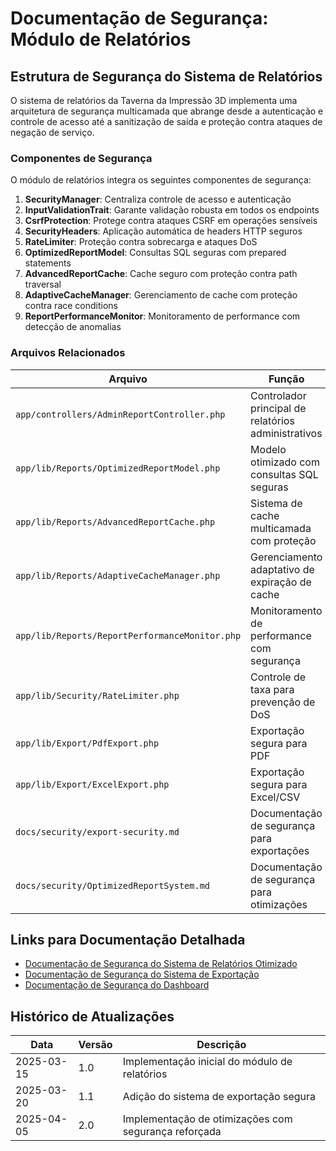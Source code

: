 # Documentação de Segurança: Módulo de Relatórios

## Estrutura de Segurança do Sistema de Relatórios

O sistema de relatórios da Taverna da Impressão 3D implementa uma arquitetura de segurança multicamada que abrange desde a autenticação e controle de acesso até a sanitização de saída e proteção contra ataques de negação de serviço.

### Componentes de Segurança

O módulo de relatórios integra os seguintes componentes de segurança:

1. **SecurityManager**: Centraliza controle de acesso e autenticação
2. **InputValidationTrait**: Garante validação robusta em todos os endpoints
3. **CsrfProtection**: Protege contra ataques CSRF em operações sensíveis
4. **SecurityHeaders**: Aplicação automática de headers HTTP seguros
5. **RateLimiter**: Proteção contra sobrecarga e ataques DoS
6. **OptimizedReportModel**: Consultas SQL seguras com prepared statements
7. **AdvancedReportCache**: Cache seguro com proteção contra path traversal
8. **AdaptiveCacheManager**: Gerenciamento de cache com proteção contra race conditions
9. **ReportPerformanceMonitor**: Monitoramento de performance com detecção de anomalias

### Arquivos Relacionados

| Arquivo | Função |
|---------|--------|
| `app/controllers/AdminReportController.php` | Controlador principal de relatórios administrativos |
| `app/lib/Reports/OptimizedReportModel.php` | Modelo otimizado com consultas SQL seguras |
| `app/lib/Reports/AdvancedReportCache.php` | Sistema de cache multicamada com proteção |
| `app/lib/Reports/AdaptiveCacheManager.php` | Gerenciamento adaptativo de expiração de cache |
| `app/lib/Reports/ReportPerformanceMonitor.php` | Monitoramento de performance com segurança |
| `app/lib/Security/RateLimiter.php` | Controle de taxa para prevenção de DoS |
| `app/lib/Export/PdfExport.php` | Exportação segura para PDF |
| `app/lib/Export/ExcelExport.php` | Exportação segura para Excel/CSV |
| `docs/security/export-security.md` | Documentação de segurança para exportações |
| `docs/security/OptimizedReportSystem.md` | Documentação de segurança para otimizações |

## Links para Documentação Detalhada

* [Documentação de Segurança do Sistema de Relatórios Otimizado](OptimizedReportSystem.md)
* [Documentação de Segurança do Sistema de Exportação](export-security.md)
* [Documentação de Segurança do Dashboard](dashboard-security.md)

## Histórico de Atualizações

| Data | Versão | Descrição |
|------|--------|-----------|
| 2025-03-15 | 1.0 | Implementação inicial do módulo de relatórios |
| 2025-03-20 | 1.1 | Adição do sistema de exportação segura |
| 2025-04-05 | 2.0 | Implementação de otimizações com segurança reforçada |